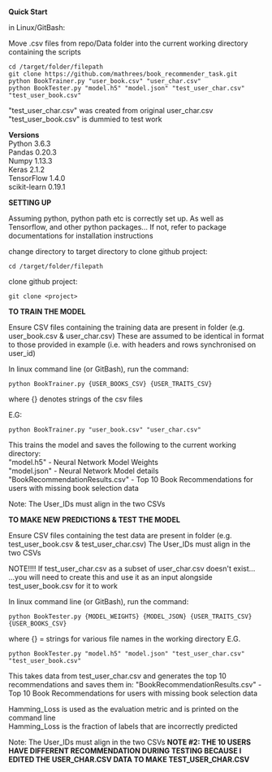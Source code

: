 __Quick Start__

in Linux/GitBash:

Move .csv files from repo/Data folder into the current working directory containing the scripts

    cd /target/folder/filepath
    git clone https://github.com/mathrees/book_recommender_task.git
    python BookTrainer.py "user_book.csv" "user_char.csv"
    python BookTester.py "model.h5" "model.json" "test_user_char.csv" "test_user_book.csv"

"test_user_char.csv" was created from original user_char.csv
"test_user_book.csv" is dummied to test work


__Versions__  
Python 3.6.3  
Pandas 0.20.3  
Numpy 1.13.3  
Keras 2.1.2  
TensorFlow 1.4.0  
scikit-learn 0.19.1  



__SETTING UP__

Assuming python, python path etc is correctly set up.
As well as Tensorflow, and other python packages...
If not, refer to package documentations for installation instructions

change directory to target directory to clone github project:

    cd /target/folder/filepath

clone github project:

    git clone <project>


__TO TRAIN THE MODEL__

Ensure CSV files containing the training data are present in folder (e.g. user_book.csv & user_char.csv)
These are assumed to be identical in format to those provided in example (i.e. with headers and rows synchronised on user_id)

In linux command line (or GitBash), run the command:

    python BookTrainer.py {USER_BOOKS_CSV} {USER_TRAITS_CSV}
where {} denotes strings of the csv files

E.G:

    python BookTrainer.py "user_book.csv" "user_char.csv"


This trains the model and saves the following to the current working directory:  
"model.h5" - Neural Network Model Weights  
"model.json" - Neural Network Model details  
"BookRecommendationResults.csv" - Top 10 Book Recommendations for users with missing book selection data

Note: The User_IDs must align in the two CSVs


__TO MAKE NEW PREDICTIONS & TEST THE MODEL__

Ensure CSV files containing the test data are present in folder (e.g. test_user_book.csv & test_user_char.csv)
The User_IDs must align in the two CSVs

NOTE!!!! If test_user_char.csv as a subset of user_char.csv doesn't exist...
...you will need to create this and use it as an input alongside test_user_book.csv for it to work

In linux command line (or GitBash), run the command:

    python BookTester.py {MODEL_WEIGHTS} {MODEL_JSON} {USER_TRAITS_CSV} {USER_BOOKS_CSV} 
where {} = strings for various file names in the working directory
E.G.
 
    python BookTester.py "model.h5" "model.json" "test_user_char.csv" "test_user_book.csv"

This takes data from test_user_char.csv and generates the top 10 recommendations and saves them in: 
"BookRecommendationResults.csv" - Top 10 Book Recommendations for users with missing book selection data

Hamming_Loss is used as the evaluation metric and is printed on the command line  
Hamming_Loss is the fraction of labels that are incorrectly predicted

Note: The User_IDs must align in the two CSVs
__NOTE #2: THE 10 USERS HAVE DIFFERENT RECOMMENDATION DURING TESTING BECAUSE I EDITED THE USER_CHAR.CSV DATA TO MAKE TEST_USER_CHAR.CSV__
